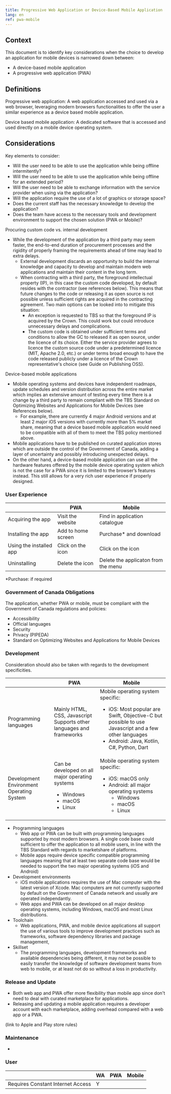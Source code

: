 ```yaml
---
title: Progressive Web Application or Device-Based Mobile Application
lang: en
ref: pwa-mobile
---
```

## Context

This document is to identify key considerations when the choice to develop an application for mobile devices is narrowed down between:

- A device-based mobile application
- A progressive web application (PWA)

## Definitions

Progressive web application: A web application accessed and used via a web browser, leveraging modern browsers functionalities to offer the user a similar experience as a device based mobile application.

Device based mobile application: A dedicated software that is accessed and used directly on a mobile device operating system.

## Considerations

Key elements to consider:

- Will the user need to be able to use the application while being offline intermitently?
- Will the user need to be able to use the application while being offline for an extended period?
- Will the user need to be able to exchange information with the service provider when using via the application?
- Will the application require the use of a lot of graphics or storage space?
- Does the current staff has the necessary knowledge to develop the application?
- Does the team have access to the necessary tools and development environment to support the chosen solution (PWA or Mobile)?

Procuring custom code vs. internal development

- While the development of the application by a third party may seem faster, the end-to-end duration of procurement processes and the rigidity of properly framing the requirements ahead of time may lead to extra delays.
  - External development discards an opportunity to build the internal knowledge and capacity to develop and maintain modern web applications and maintain their content in the long term.
  - When contracting with a third party, the foreground intellectual property (IP), in this case the custom code developed, by default resides with the contractor (see references below). This means that future changes to the code or releasing it as open source is not possible unless sufficient rights are acquired in the contracting agreement. Two main options can be looked into to mitigate this situation:
    - An exception is requested to TBS so that the foreground IP is acquired by the Crown. This could work but could introduce unnecessary delays and complications.
    - The custom code is obtained under sufficient terms and conditions to allow the GC to released it as open source, under the licence of its choice. Either the service provider agrees to licence the custom source code under a predetermined licence (MIT, Apache 2.0, etc.) or under terms broad enough to have the code released publicly under a licence of the Crown representative's choice (see Guide on Publishing OSS).

Device-based mobile applications

- Mobile operating systems and devices have independent roadmaps, update schedules and version distribution across the entire market which implies an extensive amount of testing every time there is a change by a third party to remain compliant with the TBS Standard on Optimizing Websites and Applications for Mobile Devices (see References below).
  - For example, there are currently 4 major Android versions and at least 2 major iOS versions with currently more than 5% market share, meaning that a device based mobile application would need to be compatible with all of them to meet the TBS policy mentioned above.
- Mobile applications have to be published on curated application stores which are outside the control of the Government of Canada, adding a layer of uncertainty and possibly introducing unexpected delays.
- On the other hand, a device-based mobile application can use all the hardware features offered by the mobile device operating system which is not the case for a PWA since it is limited to the browser’s features instead. This still allows for a very rich user experience if properly designed.


### User Experience

||PWA|Mobile|
|---|---|---|
|Acquiring the app|Visit the website|Find in application catalogue|
|Installing the app|Add to home screen|Purchase* and download|
|Using the installed app|Click on the icon|Click on the icon|
|Uninstalling|Delete the icon|Delete the applicaton from the menu|

*Purchase: if required

### Government of Canada Obligations

The application, whether PWA or mobile, must be compliant with the Government of Canada regulations and policies:

- Accessibility
- Official languages
- Security
- Privacy (PIPEDA)
- Standard on Optimizing Websites and Applications for Mobile Devices

### Development

Consideration should also be taken with regards to the development specificities.
<!-- markdownlint-disable MD033 -->
||PWA|Mobile|
|---|---|---|
|Programming languages|Mainly HTML, CSS, Javascript<br>Supports other languages and frameworks|Mobile operating system specific:<br><ul><li>iOS: Most popular are Swift, Objective-C but possible to use Javascript and a few other languages</li><li>Android: Java, Kotlin, C#, Python, Dart</li></ul>|
|Development Environment Operating System|Can be developed on all major operating systems<ul><li>Windows</li><li>macOS</li><li>Linux</li></ul>|Mobile operating system specific:<ul><li>iOS: macOS only<li>Android: all major operating systems<ul><li>Windows</li><li>macOS</li><li>Linux</li></ul></ul>|

- Programming languages
  - Web app or PWA can be built with programming languages supported by most modern browsers. A single code base could sufficient to offer the application to all mobile users, in line with the TBS Standard with regards to marketshare of platforms.
  - Mobile apps require device specific compatible programming languages meaning that at least two separate code base would be needed to support the two major operating systems (iOS and Android)
- Development environments
  - iOS mobile applications requires the use of Mac computer with the latest version of Xcode. Mac computers are not currently supported by default on the Government of Canada network and usually are operated independantly.
  - Web apps and PWA can be developed on all major desktop operating systems, including Windows, macOS and most Linux distributions.
- Toolchain
  - Web applications, PWA, and mobile device applications all support the use of various tools to improve development practices such as frameworks, software dependency libraries and package management, 
- Skillset
  - The programming languages, development frameworks and available dependencies being different, it may not be possible to easily transfer the knowledge of software development teams from web to mobile, or at least not do so without a loss in productivity.

### Release and Update

- Both web app and PWA offer more flexibility than mobile app since don't need to deal with curated marketplace for applications.
- Releasing and updating a mobile application requires a developer account with each marketplace, adding overhead compared with a web app or a PWA.

(link to Apple and Play store rules)

### Maintenance

- 

### User

||WA|PWA|Mobile|
|---|---|---|---|
|Requires Constant Internet Access|Y|||
